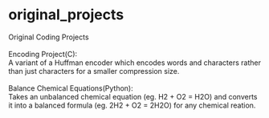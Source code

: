 # original_projects
Original Coding Projects<br>
<br>
Encoding Project(C): <br>
A variant of a Huffman encoder which encodes words and characters rather than just characters for a smaller compression size.<br>
<br>
Balance Chemical Equations(Python):<br>
Takes an unbalanced chemical equation (eg. H2 + O2 = H2O) and converts it into a balanced formula (eg. 2H2 + O2 = 2H2O) for any chemical reation.<br>
<br>
